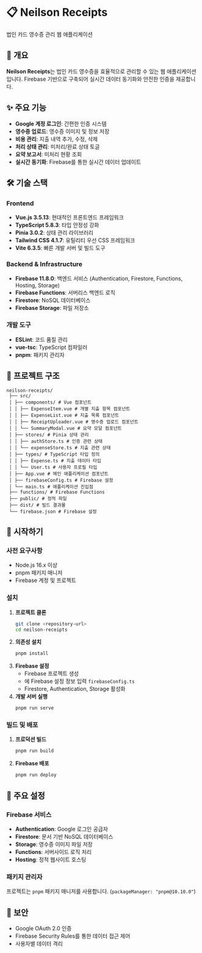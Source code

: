 # 📋 Neilson Receipts

법인 카드 영수증 관리 웹 애플리케이션

## 🎯 개요

**Neilson Receipts**는 법인 카드 영수증을 효율적으로 관리할 수 있는 웹 애플리케이션입니다.
Firebase 기반으로 구축되어 실시간 데이터 동기화와 안전한 인증을 제공합니다.

## ✨ 주요 기능

- **Google 계정 로그인**: 간편한 인증 시스템
- **영수증 업로드**: 영수증 이미지 및 정보 저장
- **비용 관리**: 지출 내역 추가, 수정, 삭제
- **처리 상태 관리**: 미처리/완료 상태 토글
- **요약 보고서**: 미처리 현황 조회
- **실시간 동기화**: Firebase를 통한 실시간 데이터 업데이트

## 🛠️ 기술 스택

### Frontend
- **Vue.js 3.5.13**: 현대적인 프론트엔드 프레임워크
- **TypeScript 5.8.3**: 타입 안정성 강화
- **Pinia 3.0.2**: 상태 관리 라이브러리
- **Tailwind CSS 4.1.7**: 유틸리티 우선 CSS 프레임워크
- **Vite 6.3.5**: 빠른 개발 서버 및 빌드 도구

### Backend & Infrastructure
- **Firebase 11.8.0**: 백엔드 서비스 (Authentication, Firestore, Functions, Hosting, Storage)
- **Firebase Functions**: 서버리스 백엔드 로직
- **Firestore**: NoSQL 데이터베이스
- **Firebase Storage**: 파일 저장소

### 개발 도구
- **ESLint**: 코드 품질 관리
- **vue-tsc**: TypeScript 컴파일러
- **pnpm**: 패키지 관리자

## 📁 프로젝트 구조

```
neilson-receipts/
 ├── src/
 │ ├── components/ # Vue 컴포넌트 
 │ │ ├── ExpenseItem.vue # 개별 지출 항목 컴포넌트 
 │ │ ├── ExpenseList.vue # 지출 목록 컴포넌트 
 │ │ ├── ReceiptUploader.vue # 영수증 업로드 컴포넌트 
 │ │ └── SummaryModal.vue # 요약 모달 컴포넌트 
 │ ├── stores/ # Pinia 상태 관리 
 │ │ ├── authStore.ts # 인증 관련 상태 
 │ │ └── expenseStore.ts # 지출 관련 상태 
 │ ├── types/ # TypeScript 타입 정의 
 │ │ ├── Expense.ts # 지출 데이터 타입 
 │ │ └── User.ts # 사용자 프로필 타입 
 │ ├── App.vue # 메인 애플리케이션 컴포넌트 
 │ ├── firebaseConfig.ts # Firebase 설정 
 │ └── main.ts # 애플리케이션 진입점 
 ├── functions/ # Firebase Functions 
 ├── public/ # 정적 파일 
 ├── dist/ # 빌드 결과물 
 └── firebase.json # Firebase 설정
```

## 🚀 시작하기

### 사전 요구사항
- Node.js 16.x 이상
- pnpm 패키지 매니저
- Firebase 계정 및 프로젝트

### 설치

1. **프로젝트 클론**
    ```bash
    git clone <repository-url>
    cd neilson-receipts
    ```
2. **의존성 설치**
    ```bash
    pnpm install
    ```
3. **Firebase 설정**
    - Firebase 프로젝트 생성
    - 에 Firebase 설정 정보 입력 `firebaseConfig.ts`
    - Firestore, Authentication, Storage 활성화
4. **개발 서버 실행**
    ```bash
    pnpm run serve
    ```

### 빌드 및 배포
1. **프로덕션 빌드**
    ```bash
    pnpm run build
    ```
2. **Firebase 배포**
    ```bash
    pnpm run deploy
    ```

## 🔧 주요 설정

### Firebase 서비스
- **Authentication**: Google 로그인 공급자
- **Firestore**: 문서 기반 NoSQL 데이터베이스
- **Storage**: 영수증 이미지 파일 저장
- **Functions**: 서버사이드 로직 처리
- **Hosting**: 정적 웹사이트 호스팅

### 패키지 관리자
프로젝트는 `pnpm` 패키지 매니저를 사용합니다. (`packageManager: "pnpm@10.10.0"`)

## 🔐 보안

- Google OAuth 2.0 인증
- Firebase Security Rules를 통한 데이터 접근 제어
- 사용자별 데이터 격리
